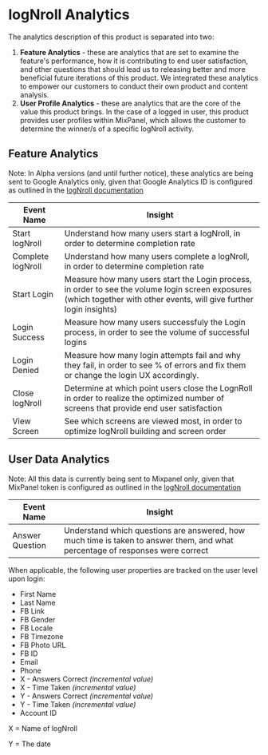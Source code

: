 # logNroll Analytics 

The analytics description of this product is separated into two:

1. **Feature Analytics** - these are analytics that are set to examine the feature's performance, how it is contributing to end user satisfaction, and other questions that should lead us to releasing better and more beneficial future iterations of this product. We integrated these analytics to empower our customers to conduct their own product and content analysis.
1. **User Profile Analytics** - these are analytics that are the core of the value this product brings. In the case of a logged in user, this product provides user profiles within MixPanel, which allows the customer to determine the winner/s of a specific logNroll activity.

## Feature Analytics
Note: In Alpha versions (and until further notice), these analytics are being sent to Google Analytics only, given that Google Analytics ID is configured as outlined in the [logNroll documentation](http://)

Event Name | Insight
--------------- | ---------------
Start logNroll | Understand how many users start a logNroll, in order to determine completion rate
Complete logNroll | Understand how many users complete a logNroll, in order to determine completion rate
Start Login | Measure how many users start the Login process, in order to see the volume login screen exposures (which together with other events, will give further login insights)
Login Success | Measure how many users successfuly the Login process, in order to see the volume of successful logins
Login Denied | Measure how many login attempts fail and why they fail, in order to see % of errors and fix them or change the login UX accordingly.
Close logNroll | Determine at which point users close the LognRoll in order to realize the optimized number of screens that provide end user satisfaction
View Screen | See which screens are viewed most, in order to optimize logNroll building and screen order 


## User Data Analytics
Note: All this data is currently being sent to Mixpanel only, given that MixPanel token is configured as outlined in the [logNroll documentation](http://)

Event Name | Insight
--------------- | ---------------
Answer Question | Understand which questions are answered, how much time is taken to answer them, and what percentage of responses were correct

When applicable, the following user properties are tracked on the user level upon login:

* First Name
* Last Name
* FB Link
* FB Gender
* FB Locale
* FB Timezone
* FB Photo URL
* FB ID
* Email
* Phone
* X - Answers Correct *(incremental value)*
* X - Time Taken *(incremental value)*
* Y - Answers Correct *(incremental value)*
* Y - Time Taken *(incremental value)*
* Account ID 

X = Name of logNroll

Y = The date 


